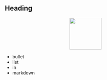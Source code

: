 ## Heading

<div align="center">
  <img src="..." height="100" />

</div>

- bullet
- list
- in
- markdown